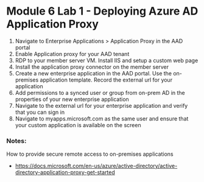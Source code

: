 # Module 6 Lab 1 - Deploying Azure AD Application Proxy

1. Navigate to Enterprise Applications > Application Proxy in the AAD portal
2. Enable Application proxy for your AAD tenant
3. RDP to your member server VM. Install IIS and setup a custom web page
4. Install the application proxy connector on the member server
5. Create a new enterprise application in the AAD portal. Use the on-premises application template. Record the external url for your application
6. Add permissions to a synced user or group from on-prem AD in the properties of your new enterprise application
7. Navigate to the external url for your enterprise application and verify that you can sign in
8. Navigate to myapps.microsoft.com as the same user and ensure that your custom application is available on the screen


### Notes:

How to provide secure remote access to on-premises applications
* https://docs.microsoft.com/en-us/azure/active-directory/active-directory-application-proxy-get-started
